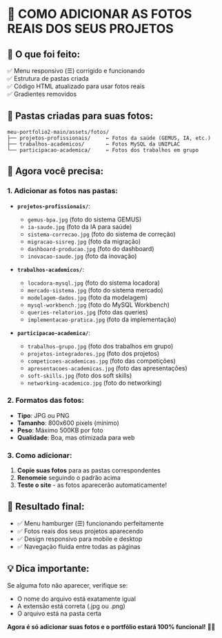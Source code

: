 # 📸 **COMO ADICIONAR AS FOTOS REAIS DOS SEUS PROJETOS**

## 🎯 **O que foi feito:**
✅ Menu responsivo (☰) corrigido e funcionando  
✅ Estrutura de pastas criada  
✅ Código HTML atualizado para usar fotos reais  
✅ Gradientes removidos  

## 📁 **Pastas criadas para suas fotos:**
```
meu-portfolio2-main/assets/fotos/
├── projetos-profissionais/     ← Fotos da saúde (GEMUS, IA, etc.)
├── trabalhos-academicos/       ← Fotos MySQL da UNIPLAC
└── participacao-academica/     ← Fotos dos trabalhos em grupo
```

## 🔧 **Agora você precisa:**

### **1. Adicionar as fotos nas pastas:**
- **`projetos-profissionais/`**: 
  - `gemus-bpa.jpg` (foto do sistema GEMUS)
  - `ia-saude.jpg` (foto da IA para saúde)
  - `sistema-correcao.jpg` (foto do sistema de correção)
  - `migracao-sisreg.jpg` (foto da migração)
  - `dashboard-producao.jpg` (foto do dashboard)
  - `inovacao-saude.jpg` (foto da inovação)

- **`trabalhos-academicos/`**:
  - `locadora-mysql.jpg` (foto do sistema locadora)
  - `mercado-sistema.jpg` (foto do sistema mercado)
  - `modelagem-dados.jpg` (foto da modelagem)
  - `mysql-workbench.jpg` (foto do MySQL Workbench)
  - `queries-relatorios.jpg` (foto das queries)
  - `implementacao-pratica.jpg` (foto da implementação)

- **`participacao-academica/`**:
  - `trabalhos-grupo.jpg` (foto dos trabalhos em grupo)
  - `projetos-integradores.jpg` (foto dos projetos)
  - `competicoes-academicas.jpg` (foto das competições)
  - `apresentacoes-academicas.jpg` (foto das apresentações)
  - `soft-skills.jpg` (foto dos soft skills)
  - `networking-academico.jpg` (foto do networking)

### **2. Formatos das fotos:**
- **Tipo**: JPG ou PNG
- **Tamanho**: 800x600 pixels (mínimo)
- **Peso**: Máximo 500KB por foto
- **Qualidade**: Boa, mas otimizada para web

### **3. Como adicionar:**
1. **Copie suas fotos** para as pastas correspondentes
2. **Renomeie** seguindo o padrão acima
3. **Teste o site** - as fotos aparecerão automaticamente!

## 🚀 **Resultado final:**
- ✅ Menu hamburger (☰) funcionando perfeitamente
- ✅ Fotos reais dos seus projetos aparecendo
- ✅ Design responsivo para mobile e desktop
- ✅ Navegação fluida entre todas as páginas

## 💡 **Dica importante:**
Se alguma foto não aparecer, verifique se:
- O nome do arquivo está exatamente igual
- A extensão está correta (.jpg ou .png)
- O arquivo está na pasta certa

**Agora é só adicionar suas fotos e o portfólio estará 100% funcional!** 🎉✨
